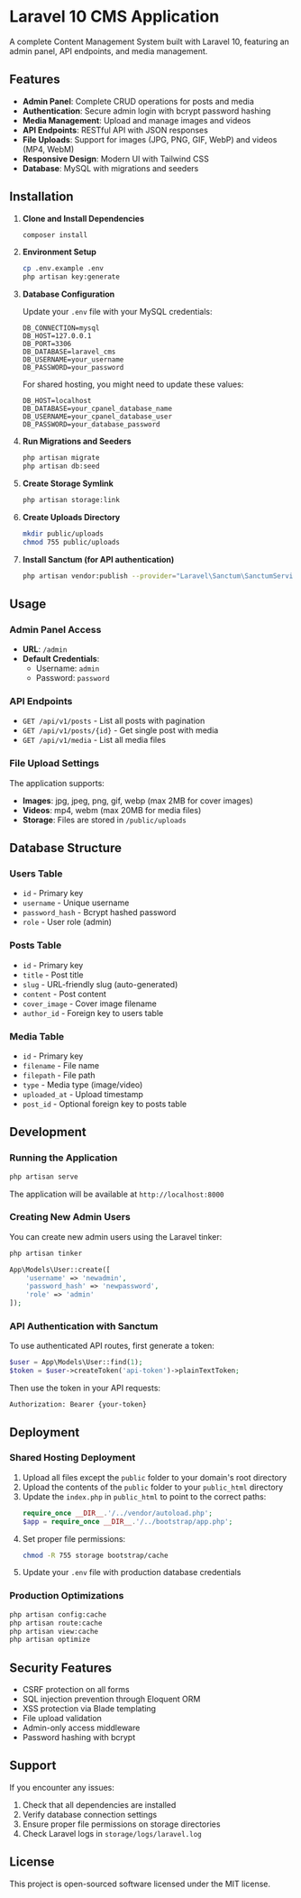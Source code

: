 # Laravel 10 CMS Application

A complete Content Management System built with Laravel 10, featuring an admin panel, API endpoints, and media management.

## Features

- **Admin Panel**: Complete CRUD operations for posts and media
- **Authentication**: Secure admin login with bcrypt password hashing
- **Media Management**: Upload and manage images and videos
- **API Endpoints**: RESTful API with JSON responses
- **File Uploads**: Support for images (JPG, PNG, GIF, WebP) and videos (MP4, WebM)
- **Responsive Design**: Modern UI with Tailwind CSS
- **Database**: MySQL with migrations and seeders

## Installation

1. **Clone and Install Dependencies**
   ```bash
   composer install
   ```

2. **Environment Setup**
   ```bash
   cp .env.example .env
   php artisan key:generate
   ```

3. **Database Configuration**
   
   Update your `.env` file with your MySQL credentials:
   ```
   DB_CONNECTION=mysql
   DB_HOST=127.0.0.1
   DB_PORT=3306
   DB_DATABASE=laravel_cms
   DB_USERNAME=your_username
   DB_PASSWORD=your_password
   ```

   For shared hosting, you might need to update these values:
   ```
   DB_HOST=localhost
   DB_DATABASE=your_cpanel_database_name
   DB_USERNAME=your_cpanel_database_user
   DB_PASSWORD=your_database_password
   ```

4. **Run Migrations and Seeders**
   ```bash
   php artisan migrate
   php artisan db:seed
   ```

5. **Create Storage Symlink**
   ```bash
   php artisan storage:link
   ```

6. **Create Uploads Directory**
   ```bash
   mkdir public/uploads
   chmod 755 public/uploads
   ```

7. **Install Sanctum (for API authentication)**
   ```bash
   php artisan vendor:publish --provider="Laravel\Sanctum\SanctumServiceProvider"
   ```

## Usage

### Admin Panel Access

- **URL**: `/admin`
- **Default Credentials**:
  - Username: `admin`
  - Password: `password`

### API Endpoints

- `GET /api/v1/posts` - List all posts with pagination
- `GET /api/v1/posts/{id}` - Get single post with media
- `GET /api/v1/media` - List all media files

### File Upload Settings

The application supports:
- **Images**: jpg, jpeg, png, gif, webp (max 2MB for cover images)
- **Videos**: mp4, webm (max 20MB for media files)
- **Storage**: Files are stored in `/public/uploads`

## Database Structure

### Users Table
- `id` - Primary key
- `username` - Unique username
- `password_hash` - Bcrypt hashed password
- `role` - User role (admin)

### Posts Table
- `id` - Primary key
- `title` - Post title
- `slug` - URL-friendly slug (auto-generated)
- `content` - Post content
- `cover_image` - Cover image filename
- `author_id` - Foreign key to users table

### Media Table
- `id` - Primary key
- `filename` - File name
- `filepath` - File path
- `type` - Media type (image/video)
- `uploaded_at` - Upload timestamp
- `post_id` - Optional foreign key to posts table

## Development

### Running the Application

```bash
php artisan serve
```

The application will be available at `http://localhost:8000`

### Creating New Admin Users

You can create new admin users using the Laravel tinker:

```bash
php artisan tinker
```

```php
App\Models\User::create([
    'username' => 'newadmin',
    'password_hash' => 'newpassword',
    'role' => 'admin'
]);
```

### API Authentication with Sanctum

To use authenticated API routes, first generate a token:

```php
$user = App\Models\User::find(1);
$token = $user->createToken('api-token')->plainTextToken;
```

Then use the token in your API requests:
```
Authorization: Bearer {your-token}
```

## Deployment

### Shared Hosting Deployment

1. Upload all files except the `public` folder to your domain's root directory
2. Upload the contents of the `public` folder to your `public_html` directory
3. Update the `index.php` in `public_html` to point to the correct paths:
   ```php
   require_once __DIR__.'/../vendor/autoload.php';
   $app = require_once __DIR__.'/../bootstrap/app.php';
   ```
4. Set proper file permissions:
   ```bash
   chmod -R 755 storage bootstrap/cache
   ```
5. Update your `.env` file with production database credentials

### Production Optimizations

```bash
php artisan config:cache
php artisan route:cache
php artisan view:cache
php artisan optimize
```

## Security Features

- CSRF protection on all forms
- SQL injection prevention through Eloquent ORM
- XSS protection via Blade templating
- File upload validation
- Admin-only access middleware
- Password hashing with bcrypt

## Support

If you encounter any issues:

1. Check that all dependencies are installed
2. Verify database connection settings
3. Ensure proper file permissions on storage directories
4. Check Laravel logs in `storage/logs/laravel.log`

## License

This project is open-sourced software licensed under the MIT license.